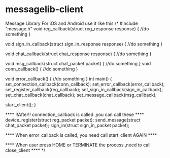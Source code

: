 messagelib-client
=================

Message Library For iOS and Android
use it like this
/*
#include "message.h"
void reg_callback(struct reg_response response)
{
  //do something
}

void sign_in_callback(struct sign_in_response response)
{
  //do something
}

void chat_callback(struct chat_response response)
{
  //do something
}

void msg_callback(struct chat_packet packet)
{
  //do something
}
void conn_callback()
{
  //do something
}

void error_callback()
{
  //do something
}
int main()
{
  set_connection_callback(conn_callback);
  set_error_callback(error_callback);
  set_register_callback(reg_callback);
  set_sign_in_callback(sign_in_callback);
  set_chat_callback(chat_callback);
  set_message_callback(msg_callback);
 
  start_client();
}
 
****  !!After!! connection_callback is called ,you can call these  ****
device_register(struct reg_packet packet);
send_message(struct chat_packet packet);
sign_in(struct sign_in_packet packet);

**** When error_callback is called, you need call start_client AGAIN ****

**** When user press HOME or TERMINATE the process ,need to call close_client ****
*/
